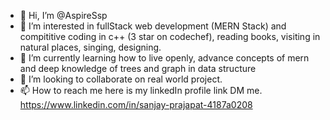 - 👋 Hi, I’m @AspireSsp
- 👀 I’m interested in fullStack web development (MERN Stack) and compititive coding in c++ (3 star on codechef), reading books, visiting in natural places, singing, designing.
- 🌱 I’m currently learning how to live openly, advance concepts of mern and deep knowledge of trees and graph in data structure
- 💞️ I’m looking to collaborate on real world project.
- 📫 How to reach me here is my linkedIn profile link DM me.  https://www.linkedin.com/in/sanjay-prajapat-4187a0208

<!---
AspireSsp/AspireSsp is a ✨ special ✨ repository because its `README.md` (this file) appears on your GitHub profile.
You can click the Preview link to take a look at your changes.
--->
